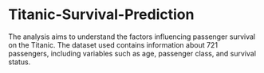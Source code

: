 # Titanic-Survival-Prediction
The analysis aims to understand the factors influencing passenger survival on the Titanic. The dataset used contains information about 721 passengers, including variables such as age, passenger class, and survival status.
